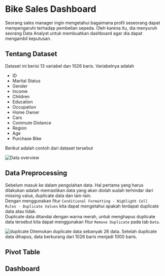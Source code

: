 # Bike Sales Dashboard
Seorang sales manager ingin mengetahui bagaimana profil seseorang dapat mempengaruhi terhadap pembelian sepeda. Oleh karena itu, dia menyuruh seorang Data Analyst untuk membuatkan dashboard agar dia dapat mengambil keputusan.

## Tentang Dataset
Dataset ini berisi 13 variabel dan 1026 baris.
Variabelnya adalah
- ID
- Marital Status
- Gender
- Income
- Children
- Education
- Occupation
- Home Owner
- Cars
- Commute Distance
- Region
- Age
- Purchase Bike

Berikut adalah contoh dari dataset tersebut <br/>

![Data overview](https://github.com/dikfaj/Microsoft-Excel/assets/39393133/dd8281bf-4da9-417f-af94-143f495b5cc4)


## Data Preprocessing
Sebelum masuk ke dalam pengolahan data. Hal pertama yang harus dilakukan adalah memastikan data yang akan diolah sudah terhindar dari missing value, duplicate data dan lain-lain. <br/>
Dengan menggunakan fitur `Conditional Formatting - Highlight Cell Rules - Duplicate Values` kita dapat mengetahui apakah terdapat duplicate data atau tidak. <br/>
Duplicate data ditandai dengan warna merah, untuk menghapus duplicate data tersebut kita dapat menggunakan fitur `Remove Duplicate` pada tab `Data`.

![duplicate](https://github.com/dikfaj/Microsoft-Excel/assets/39393133/700bd3c9-d13b-4d19-be42-fb7fe39d1d54)
Ditemukan duplicate data sebanyak 26 data. Setelah duplicate data dihapus, data berkurang dari 1026 baris menjadi 1000 baris.

## Pivot Table

## Dashboard
